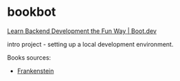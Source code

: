 # bookbot

[Learn Backend Development the Fun Way | Boot.dev](https://www.boot.dev/)

intro project - setting up a local development environment.

Books sources:

- [Frankenstein](https://raw.githubusercontent.com/asweigart/codebreaker/master/frankenstein.txt)
